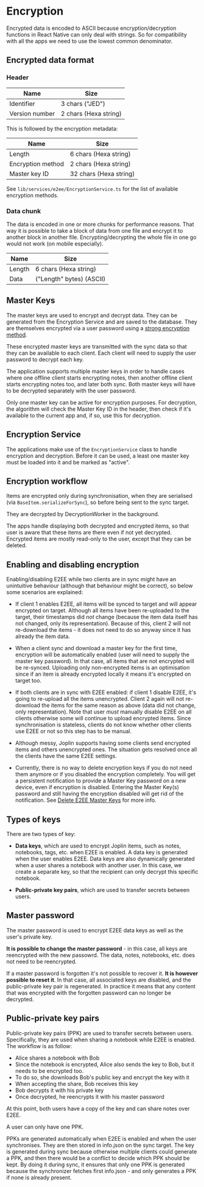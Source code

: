 # Encryption

Encrypted data is encoded to ASCII because encryption/decryption functions in React Native can only deal with strings. So for compatibility with all the apps we need to use the lowest common denominator.

## Encrypted data format

### Header

Name               |  Size
-------------------|-------------------------
Identifier         |  3 chars ("JED")
Version number     |  2 chars (Hexa string)

This is followed by the encryption metadata:

Name               |  Size
-------------------|-------------------------
Length             |  6 chars (Hexa string)
Encryption method  |  2 chars (Hexa string)
Master key ID      |  32 chars (Hexa string)

See `lib/services/e2ee/EncryptionService.ts` for the list of available encryption methods.

### Data chunk

The data is encoded in one or more chunks for performance reasons. That way it is possible to take a block of data from one file and encrypt it to another block in another file. Encrypting/decrypting the whole file in one go would not work (on mobile especially).

Name    |  Size
--------|----------------------------
Length  |  6 chars (Hexa string)
Data    |  ("Length" bytes) (ASCII)

## Master Keys

The master keys are used to encrypt and decrypt data. They can be generated from the Encryption Service and are saved to the database. They are themselves encrypted via a user password using a [strong encryption method](https://github.com/laurent22/joplin/blob/b5b02d8d7bce2c07c89fef50103e1399d792b75e/packages/lib/services/e2ee/EncryptionService.ts#L373).

These encrypted master keys are transmitted with the sync data so that they can be available to each client. Each client will need to supply the user password to decrypt each key.

The application supports multiple master keys in order to handle cases where one offline client starts encrypting notes, then another offline client starts encrypting notes too, and later both sync. Both master keys will have to be decrypted separately with the user password.

Only one master key can be active for encryption purposes. For decryption, the algorithm will check the Master Key ID in the header, then check if it's available to the current app and, if so, use this for decryption.

## Encryption Service

The applications make use of the `EncryptionService` class to handle encryption and decryption. Before it can be used, a least one master key must be loaded into it and be marked as "active".

## Encryption workflow

Items are encrypted only during synchronisation, when they are serialised (via `BaseItem.serializeForSync`), so before being sent to the sync target.

They are decrypted by DecryptionWorker in the background.

The apps handle displaying both decrypted and encrypted items, so that user is aware that these items are there even if not yet decrypted. Encrypted items are mostly read-only to the user, except that they can be deleted.

## Enabling and disabling encryption

Enabling/disabling E2EE while two clients are in sync might have an unintuitive behaviour (although that behaviour might be correct), so below some scenarios are explained:

- If client 1 enables E2EE, all items will be synced to target and will appear encrypted on target. Although all items have been re-uploaded to the target, their timestamps did *not* change (because the item data itself has not changed, only its representation). Because of this, client 2 will not re-download the items - it does not need to do so anyway since it has already the item data.

- When a client sync and download a master key for the first time, encryption will be automatically enabled (user will need to supply the master key password). In that case, all items that are not encrypted will be re-synced. Uploading only non-encrypted items is an optimisation since if an item is already encrypted locally it means it's encrypted on target too.

- If both clients are in sync with E2EE enabled: if client 1 disable E2EE, it's going to re-upload all the items unencrypted. Client 2 again will not re-download the items for the same reason as above (data did not change, only representation). Note that user *must* manually disable E2EE on all clients otherwise some will continue to upload encrypted items. Since synchronisation is stateless, clients do not know whether other clients use E2EE or not so this step has to be manual.

- Although messy, Joplin supports having some clients send encrypted items and others unencrypted ones. The situation gets resolved once all the clients have the same E2EE settings.

- Currently, there is no way to delete encryption keys if you do not need them anymore or if you disabled the encryption completely. You will get a persistent notification to provide a Master Key password on a new device, even if encryption is disabled. Entering the Master Key(s) password and still having the encryption disabled will get rid of the notification. See [Delete E2EE Master Keys](https://discourse.joplinapp.org/t/delete-e2ee-master-keys/906) for more info.

## Types of keys

There are two types of key:

- **Data keys**, which are used to encrypt Joplin items, such as notes, notebooks, tags, etc. when E2EE is enabled. A data key is generated when the user enables E2EE. Data keys are also dynamically generated when a user shares a notebook with another user. In this case, we create a separate key, so that the recipient can only decrypt this specific notebook.

- **Public-private key pairs**, which are used to transfer secrets between users.

## Master password

The master password is used to encrypt E2EE data keys as well as the user's private key.

**It is possible to change the master password** - in this case, all keys are reencrypted with the new passowrd. The data, notes, notebooks, etc. does not need to be reencrypted.

If a master password is forgotten it's not possible to recover it. **It is however possible to reset it**. In that case, all associated keys are disabled, and the public-private key pair is regenerated. In practice it means that any content that was encrypted with the forgotten password can no longer be decrypted.

## Public-private key pairs

Public-private key pairs (PPK) are used to transfer secrets between users. Specifically, they are used when sharing a notebook while E2EE is enabled. The workflow is as follow:

- Alice shares a notebook with Bob
- Since the notebook is encrypted, Alice also sends the key to Bob, but it needs to be encrypted too.
- To do so, she downloads Bob's public key and encrypt the key with it
- When accepting the share, Bob receives this key
- Bob decrypts it with his private key
- Once decrypted, he reencrypts it with his master password

At this point, both users have a copy of the key and can share notes over E2EE.

A user can only have one PPK.

PPKs are generated automatically when E2EE is enabled and when the user synchronises. They are then stored in info.json on the sync target. The key is generated during sync because otherwise multiple clients could generate a PPK, and then there would be a conflict to decide which PPK should be kept. By doing it during sync, it ensures that only one PPK is generated because the synchronizer fetches first info.json - and only generates a PPK if none is already present.
